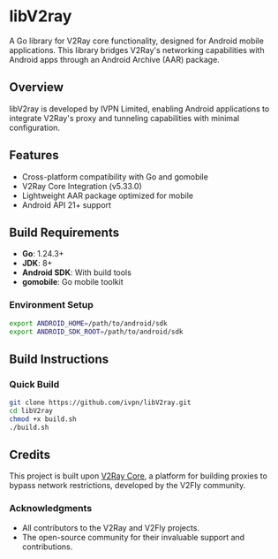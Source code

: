 # libV2ray

A Go library for V2Ray core functionality, designed for Android mobile applications. This library bridges V2Ray's networking capabilities with Android apps through an Android Archive (AAR) package.

## Overview

libV2ray is developed by IVPN Limited, enabling Android applications to integrate V2Ray's proxy and tunneling capabilities with minimal configuration.

## Features

- Cross-platform compatibility with Go and gomobile
- V2Ray Core Integration (v5.33.0)
- Lightweight AAR package optimized for mobile
- Android API 21+ support

## Build Requirements

- **Go**: 1.24.3+
- **JDK**: 8+
- **Android SDK**: With build tools
- **gomobile**: Go mobile toolkit

### Environment Setup
```bash
export ANDROID_HOME=/path/to/android/sdk
export ANDROID_SDK_ROOT=/path/to/android/sdk
```

## Build Instructions

### Quick Build
```bash
git clone https://github.com/ivpn/libV2ray.git
cd libV2ray
chmod +x build.sh
./build.sh
```

## Credits

This project is built upon [V2Ray Core](https://github.com/v2fly/v2ray-core), a platform for building proxies to bypass network restrictions, developed by the V2Fly community.

### Acknowledgments

- All contributors to the V2Ray and V2Fly projects.
- The open-source community for their invaluable support and contributions.
